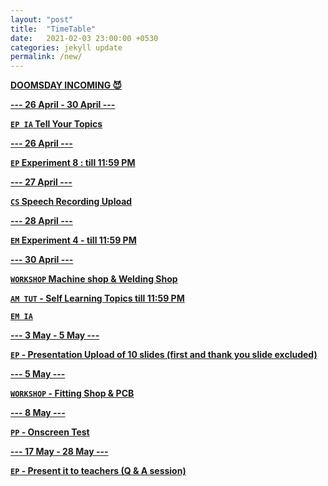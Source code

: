 ```yaml
---
layout: "post"
title:  "TimeTable"
date:   2021-02-03 23:00:00 +0530
categories: jekyll update
permalink: /new/
---
```


<u><b>DOOMSDAY INCOMING 😈

--- 26 April - 30 April ---

`EP IA` Tell Your Topics

--- 26 April ---

`EP` Experiment 8 : till 11:59 PM

--- 27 April ---

`CS` Speech Recording Upload

--- 28 April ---

`EM` Experiment 4 - till 11:59 PM

--- 30 April ---

`WORKSHOP` Machine shop & Welding Shop

`AM TUT` - Self Learning Topics till 11:59 PM

`EM IA`

--- 3 May - 5 May ---

`EP` - Presentation Upload of 10 slides (first and thank you slide excluded)

--- 5 May ---

`WORKSHOP` - Fitting Shop & PCB

--- 8 May ---

`PP` - Onscreen Test 

--- 17 May - 28 May ---

`EP` - Present it to teachers (Q & A session)